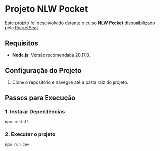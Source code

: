 # Projeto NLW Pocket

Este projeto foi desenvolvido durante o curso **NLW Pocket** disponibilizado pela [RocketSeat](https://app.rocketseat.com.br/).

## Requisitos

- **Node.js**: Versão recomendada 20.17.0.

## Configuração do Projeto

1. Clone o repositório e navegue até a pasta raiz do projeto.

## Passos para Execução

### 1. Instalar Dependências

```bash
npm install
```

### 2. Executar o projeto

```bash
npm run dev
```